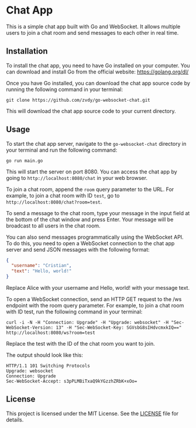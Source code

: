 # Chat App

This is a simple chat app built with Go and WebSocket. It allows multiple users to join a chat room and send messages to each other in real time.

## Installation

To install the chat app, you need to have Go installed on your computer. You can download and install Go from the official website: https://golang.org/dl/

Once you have Go installed, you can download the chat app source code by running the following command in your terminal:

```
git clone https://github.com/zvdy/go-websocket-chat.git
```


This will download the chat app source code to your current directory.

## Usage

To start the chat app server, navigate to the `go-websocket-chat` directory in your terminal and run the following command:

```
go run main.go
```


This will start the server on port 8080. You can access the chat app by going to `http://localhost:8080/chat` in your web browser.

To join a chat room, append the `room` query parameter to the URL. For example, to join a chat room with ID `test`, go to `http://localhost:8080/chat?room=test`.

To send a message to the chat room, type your message in the input field at the bottom of the chat window and press Enter. Your message will be broadcast to all users in the chat room.

You can also send messages programmatically using the WebSocket API. To do this, you need to open a WebSocket connection to the chat app server and send JSON messages with the following format:

```json
{
  "username": "Cristian",
  "text": "Hello, world!"
}
```
Replace Alice with your username and Hello, world! with your message text.

To open a WebSocket connection, send an HTTP GET request to the /ws endpoint with the room query parameter. For example, to join a chat room with ID test, run the following command in your terminal:

```
curl -i -N -H "Connection: Upgrade" -H "Upgrade: websocket" -H "Sec-WebSocket-Version: 13" -H "Sec-WebSocket-Key: SGVsbG8sIHdvcmxkIQ==" http://localhost:8080/ws?room=test
```

Replace the test with the ID of the chat room you want to join.

The output should look like this:

```
HTTP/1.1 101 Switching Protocols
Upgrade: websocket
Connection: Upgrade
Sec-WebSocket-Accept: s3pPLMBiTxaQ9kYGzzhZRbK+xOo=
```

## License

This project is licensed under the MIT License. See the [LICENSE](LICENSE) file for details.
